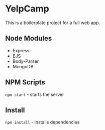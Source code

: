 # YelpCamp
This is a boilerplate project for a full web app.

## Node Modules
-   Express
-   EJS
-   Body-Parser
-   MongoDB

## NPM Scripts
`npm start` - starts the server

## Install
`npm install` - installs dependencies
